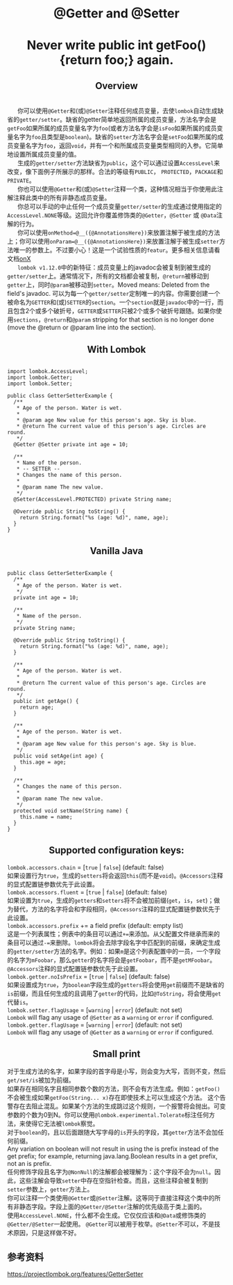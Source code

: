 # <center>@Getter and @Setter</center> #
# <center>Never write public int getFoo() {return foo;} again.</center> #
## <center>Overview</center> ##
</br>&nbsp; &nbsp; &nbsp; 你可以使用`@Getter`和(或)`@Setter`注释任何成员变量，去使`lombok`自动生成缺省的`getter/setter`。缺省的getter简单地返回所属的成员变量，方法名字会是`getFoo`如果所属的成员变量名字为`foo`(或者方法名字会是`isFoo`如果所属的成员变量名字为`foo`且类型是`boolean`)。缺省的`setter`方法名字会是`setFoo`如果所属的成员变量名字为`foo`，返回`void`，并有一个和所属成员变量类型相同的入参。它简单地设置所属成员变量的值。
</br>&nbsp; &nbsp; &nbsp; 生成的`getter/setter`方法缺省为`public`，这个可以通过设置`AccessLevel`来改变，像下面例子所展示的那样。合法的等级有`PUBLIC`， `PROTECTED`，`PACKAGE`和 `PRIVATE`。
</br>&nbsp; &nbsp; &nbsp; 你也可以使用`@Getter`和(或)`@Setter`注释一个类，这种情况相当于你使用此注解注释此类中的所有非静态成员变量。
</br>&nbsp; &nbsp; &nbsp; 你总可以手动的中止任何一个成员变量`getter/setter`的生成通过使用指定的`AccessLevel.NONE`等级。这回允许你覆盖修饰类的`@Getter`，`@Setter` 或 `@Data`注解的行为。
</br>&nbsp; &nbsp; &nbsp; 你可以使用`onMethod=@__({@AnnotationsHere})`来放置注解于被生成的方法上；你可以使用`onParam=@__({@AnnotationsHere})`来放置注解于被生成`setter`方法唯一的参数上。不过要小心！这是一个试验性质的`featur`。更多相关信息请看文档[onX](https://projectlombok.org/features/experimental/onX)
</br>&nbsp; &nbsp; &nbsp; `lombok v1.12.0`中的新特征：成员变量上的javadoc会被复制到被生成的`getter/setter`上。通常情况下，所有的文档都会被复制，`@return`被移动到`getter`上，同时`@param`被移动到`setter`。Moved means: Deleted from the field's javadoc. 可以为每一个`getter/setter`定制唯一的内容。你需要创建一个被命名为`GETTER`和(或)`SETTER`的`section`。一个`section`就是`javadoc`中的一行，而且包含2个或多个破折号，`GETTER`或`SETTER`只被2个或多个破折号跟随。如果你使用`sections`，`@return`和`@param` stripping for that section is no longer done (move the @return or @param line into the section).
## <center>With Lombok</center> ##
<pre><code>
import lombok.AccessLevel;
import lombok.Getter;
import lombok.Setter;

public class GetterSetterExample {
  /**
   * Age of the person. Water is wet.
   * 
   * @param age New value for this person's age. Sky is blue.
   * @return The current value of this person's age. Circles are round.
   */
  @Getter @Setter private int age = 10;
  
  /**
   * Name of the person.
   * -- SETTER --
   * Changes the name of this person.
   * 
   * @param name The new value.
   */
  @Setter(AccessLevel.PROTECTED) private String name;
  
  @Override public String toString() {
    return String.format("%s (age: %d)", name, age);
  }
}
</pre></code>
## <center>Vanilla Java</center> ##
<pre><code>
public class GetterSetterExample {
  /**
   * Age of the person. Water is wet.
   */
  private int age = 10;

  /**
   * Name of the person.
   */
  private String name;
  
  @Override public String toString() {
    return String.format("%s (age: %d)", name, age);
  }
  
  /**
   * Age of the person. Water is wet.
   *
   * @return The current value of this person's age. Circles are round.
   */
  public int getAge() {
    return age;
  }
  
  /**
   * Age of the person. Water is wet.
   *
   * @param age New value for this person's age. Sky is blue.
   */
  public void setAge(int age) {
    this.age = age;
  }
  
  /**
   * Changes the name of this person.
   *
   * @param name The new value.
   */
  protected void setName(String name) {
    this.name = name;
  }
}
</pre></code>
## <center>Supported configuration keys:</center> ##
`lombok.accessors.chain` = [`true` | `false`] (default: false)</br>
如果设置行为`true`，生成的`setters`将会返回`this`(而不是`void`)。`@Accessors`注释的显式配置链参数优先于此设置。</br>
`lombok.accessors.fluent` = [`true` | `false`] (default: false)</br>
如果设置为`true`，生成的`getters`和`setters`将不会被加前缀(`get`，`is`，`set`)；做为替代，方法的名字将会和字段相同，`@Accessors`注释的显式配置链参数优先于此设置。</br>
`lombok.accessors.prefix` += a field prefix (default: empty list)</br>
这是一个列表属性；例表中的条目可以通过`+=`来添加。从父配置文件继承而来的条目可以通过`-=`来删除。`lombok`将会去除字段名字中匹配到的前缀，来确定生成的`getter/setter`方法的名字。例如：如果`m`是这个列表配置中的一员，一个字段的名字为`mFoobar`，那么`getter`的名字将会是`getFoobar`，而不是`getMFoobar`。`@Accessors`注释的显式配置链参数优先于此设置。</br>
`lombok.getter.noIsPrefix` = [`true` | `false`] (default: false)</br>
如果设置成为`true`，为`boolean`字段生成的`getters`将会使用`get`前缀而不是缺省的`is`前缀，而且任何生成的且调用了`getter`的代码，比如`@ToString`，将会使用`get`代替`is`。</br>
`lombok.setter.flagUsage` = [`warning` | `error`] (default: not set)</br>
`Lombok` will flag any usage of `@Setter` as a `warning` or `error` if configured.</br>
`lombok.getter.flagUsage` = [`warning` | `error`] (default: not set)</br>
`Lombok` will flag any usage of `@Getter` as a `warning` or `error` if configured.</br>


## <center>Small print</center> ##
对于生成方法的名字，如果字段的首字母是小写，则会变为大写，否则不变，然后`get/set/is`被加为前缀。</br>
如果存在相同名字且相同参数个数的方法，则不会有方法生成。例如：`getFoo()`不会被生成如果`getFoo(String... x)`存在即使技术上可以生成这个方法。
这个告警存在去阻止混乱。如果某个方法的生成跳过这个规则，一个报警将会抛出。可变参数的个数为0到N。你可以使用`@lombok.experimental.Tolerate`标注任何方法，来使得它无法被`lombok`察觉。</br>
对于`boolean`的，且以后面跟随大写字母的`is`开头的字段，其`getter`方法不会加任何前缀。</br>
Any variation on boolean will not result in using the is prefix instead of the get prefix; for example, returning java.lang.Boolean results in a get prefix, not an is prefix.</br>
任何修饰字段且名字为`@NonNull`的注解都会被理解为：这个字段不会为`null`。因此，这些注解会导致`setter`中存在空指针检查。而且，这些注释会被复制到`setter`参数上，`getter`方法上。</br>
你可以注释一个类使用`@Getter`或`@Setter`注解。这等同于直接注释这个类中的所有非静态字段。字段上面的`@Getter/@Setter`注解的优先级高于类上面的。</br>
使用`AccessLevel.NONE`，什么都不会生成。它仅仅应该和`@Data`或修饰类的`@Getter/@Setter`一起使用。
`@Getter`可以被用于枚举。`@Setter`不可以，不是技术原因，只是这样做不好。
## 参考资料
https://projectlombok.org/features/GetterSetter